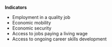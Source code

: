 **Indicators**
- Employment in a quality job
- Economic mobility
- Economic security
- Access to jobs paying a living wage
- Access to ongoing career skills development
